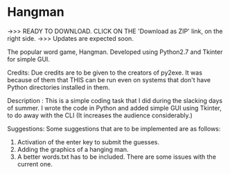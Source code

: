 # Hangman

->>> READY TO DOWNLOAD. CLICK ON THE 'Download as ZIP' link, on the right side.
->>> Updates are expected soon.

The popular word game, Hangman. Developed using Python2.7 and Tkinter for simple GUI.

Credits:
Due credits are to be given to the creators of py2exe. It was because of them that THIS can be run even on systems that don't have Python directories installed in them.

Description :
This is a simple coding task that I did during the slacking days of summer.
I wrote the code in Python and added simple GUI using Tkinter, to do away with the CLI (It increases the audience considerably.)

Suggestions:
Some suggestions that are to be implemented are as follows:
1. Activation of the enter key to submit the guesses.
2. Adding the graphics of a hanging man.
3. A better words.txt has to be included. There are some issues with the current one.
